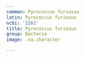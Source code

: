 ```yaml
---
common: Pyrococcus furiosus
latin: Pyrococcus furiosus
ncbi: '2261'
title: Pyrococcus furiosus
group: Bacteria
image: .na.character

---
```

